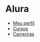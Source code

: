 # Alura

* [Meu perfil](https://cursos.alura.com.br/user/fromnanda)
* [Cursos](https://github.com/fromnanda/alura-cursos/blob/master/courses.md)
* [Carreriras](https://github.com/fromnanda/alura-cursos/blob/master/carrers.md)

